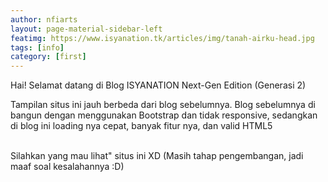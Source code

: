 ```yaml
---
author: nfiarts
layout: page-material-sidebar-left
featimg: https://www.isyanation.tk/articles/img/tanah-airku-head.jpg
tags: [info]
category: [first]
---
```


<span>Hai! Selamat datang di Blog ISYANATION Next-Gen Edition (Generasi 2)</span><br/>
<p>Tampilan situs ini jauh berbeda dari blog sebelumnya. Blog sebelumnya di bangun dengan menggunakan Bootstrap dan tidak responsive, sedangkan di blog ini loading nya cepat, banyak fitur nya, dan valid HTML5</p>
<br/>
Silahkan yang mau lihat" situs ini XD (Masih tahap pengembangan, jadi maaf soal kesalahannya :D)
